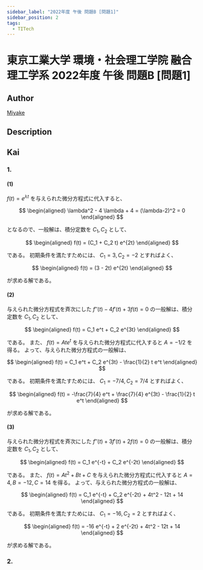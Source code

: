 ```yaml
---
sidebar_label: "2022年度 午後 問題B [問題1]"
sidebar_position: 2
tags:
  - TITech
---
```

# 東京工業大学 環境・社会理工学院 融合理工学系 2022年度 午後 問題B \[問題1\]

## **Author**
[Miyake](https://miyake.github.io/exams/index.html)

## **Description**


## **Kai**
### 1.
#### (1)
$f(t)=e^{\lambda t}$ を与えられた微分方程式に代入すると、

$$
  \begin{aligned}
  \lambda^2 - 4 \lambda + 4
  = (\lambda-2)^2
  = 0
  \end{aligned}
$$

となるので、一般解は、積分定数を $C_1, C_2$ として、

$$
  \begin{aligned}
  f(t) = (C_1 + C_2 t) e^{2t}
  \end{aligned}
$$

である。
初期条件を満たすためには、 $C_1=3, C_2=-2$ とすればよく、

$$
  \begin{aligned}
  f(t) = (3 - 2t) e^{2t}
  \end{aligned}
$$

が求める解である。

#### (2)
与えられた微分方程式を斉次にした $f''(t)-4f'(t)+3f(t)=0$ の一般解は、積分定数を $C_1, C_2$ として、

$$
\begin{aligned}
f(t) = C_1 e^t + C_2 e^{3t}
\end{aligned}
$$

である。
また、 $f(t)=Ate^t$ を与えられた微分方程式に代入すると $A = -1/2$ を得る。
よって、与えられた微分方程式の一般解は、

$$
\begin{aligned}
f(t) = C_1 e^t + C_2 e^{3t} - \frac{1}{2} t e^t
\end{aligned}
$$

である。
初期条件を満たすためには、 $C_1=-7/4, C_2=7/4$ とすればよく、

$$
\begin{aligned}
f(t) = -\frac{7}{4} e^t + \frac{7}{4} e^{3t} - \frac{1}{2} t e^t
\end{aligned}
$$

が求める解である。

#### (3)
与えられた微分方程式を斉次にした $f''(t)+3f'(t)+2f(t)=0$ の一般解は、積分定数を $C_1, C_2$ として、

$$
\begin{aligned}
f(t) = C_1 e^{-t} + C_2 e^{-2t}
\end{aligned}
$$

である。
また、 $f(t)=At^2+Bt+C$ を与えられた微分方程式に代入すると $A=4,B=-12,C=14$ を得る。
よって、与えられた微分方程式の一般解は、

$$
\begin{aligned}
f(t) = C_1 e^{-t} + C_2 e^{-2t} + 4t^2 - 12t + 14
\end{aligned}
$$

である。
初期条件を満たすためには、 $C_1=-16, C_2=2$ とすればよく、

$$
\begin{aligned}
f(t) = -16 e^{-t} + 2 e^{-2t} + 4t^2 - 12t + 14
\end{aligned}
$$

が求める解である。

### 2.